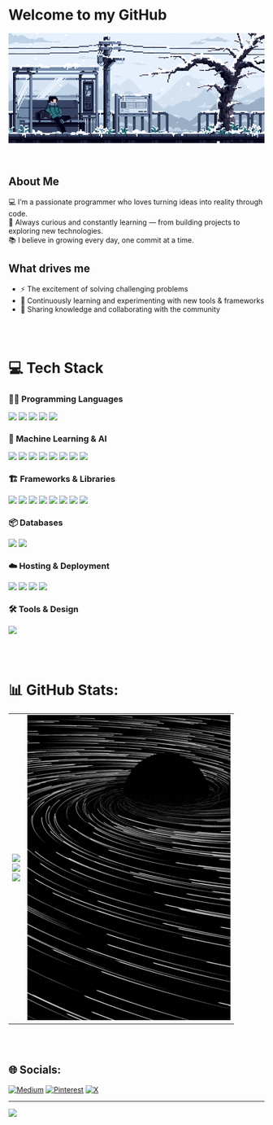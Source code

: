 #  Welcome to my GitHub

<div align="center">
<img hight="400" width="1200" alt="GIF" align="center" src="assets/PixeLɑnd ◇.gif">
</div>

</br>
</br>

## About Me
💻 I’m a passionate programmer who loves turning ideas into reality through code.  
🚀 Always curious and constantly learning — from building projects to exploring new technologies.  
📚 I believe in growing every day, one commit at a time.  

## What drives me
- ⚡ The excitement of solving challenging problems  
- 🌱 Continuously learning and experimenting with new tools & frameworks  
- 🤝 Sharing knowledge and collaborating with the community

</br>
</br>

# 💻 Tech Stack

### 🧑‍💻 Programming Languages  
<p>
  <img src="https://img.shields.io/badge/python-3670A0?style=for-the-badge&logo=python&logoColor=ffdd54" />
  <img src="https://img.shields.io/badge/javascript-%23323330.svg?style=for-the-badge&logo=javascript&logoColor=%23F7DF1E" />
  <img src="https://img.shields.io/badge/typescript-%23007ACC.svg?style=for-the-badge&logo=typescript&logoColor=white" />
  <img src="https://img.shields.io/badge/html5-%23E34F26.svg?style=for-the-badge&logo=html5&logoColor=white" />
  <img src="https://img.shields.io/badge/css3-%231572B6.svg?style=for-the-badge&logo=css3&logoColor=white" />
</p>

### 🧠 Machine Learning & AI  
<p>
  <img src="https://img.shields.io/badge/TensorFlow-%23FF6F00.svg?style=for-the-badge&logo=TensorFlow&logoColor=white" />
  <img src="https://img.shields.io/badge/PyTorch-%23EE4C2C.svg?style=for-the-badge&logo=PyTorch&logoColor=white" />
  <img src="https://img.shields.io/badge/Keras-%23D00000.svg?style=for-the-badge&logo=Keras&logoColor=white" />
  <img src="https://img.shields.io/badge/scikit--learn-%23F7931E.svg?style=for-the-badge&logo=scikit-learn&logoColor=white" />
  <img src="https://img.shields.io/badge/SciPy-%230C55A5.svg?style=for-the-badge&logo=scipy&logoColor=%white" />
  <img src="https://img.shields.io/badge/numpy-%23013243.svg?style=for-the-badge&logo=numpy&logoColor=white" />
  <img src="https://img.shields.io/badge/pandas-%23150458.svg?style=for-the-badge&logo=pandas&logoColor=white" />
  <img src="https://img.shields.io/badge/Matplotlib-%23ffffff.svg?style=for-the-badge&logo=Matplotlib&logoColor=black" />
</p>

### 🏗️ Frameworks & Libraries  
<p>
  <img src="https://img.shields.io/badge/react-%2320232a.svg?style=for-the-badge&logo=react&logoColor=%2361DAFB" />
  <img src="https://img.shields.io/badge/Next-black?style=for-the-badge&logo=next.js&logoColor=white" />
  <img src="https://img.shields.io/badge/node.js-6DA55F?style=for-the-badge&logo=node.js&logoColor=white" />
  <img src="https://img.shields.io/badge/express.js-%23404d59.svg?style=for-the-badge&logo=express&logoColor=%2361DAFB" />
  <img src="https://img.shields.io/badge/vite-%23646CFF.svg?style=for-the-badge&logo=vite&logoColor=white" />
  <img src="https://img.shields.io/badge/tailwindcss-%2338B2AC.svg?style=for-the-badge&logo=tailwind-css&logoColor=white" />
  <img src="https://img.shields.io/badge/Socket.io-black?style=for-the-badge&logo=socket.io&badgeColor=010101" />
  <img src="https://img.shields.io/badge/Streamlit-%23FE4B4B.svg?style=for-the-badge&logo=streamlit&logoColor=white" />
</p>

### 📦 Databases  
<p>
  <img src="https://img.shields.io/badge/MongoDB-%234ea94b.svg?style=for-the-badge&logo=mongodb&logoColor=white" />
  <img src="https://img.shields.io/badge/postgres-%23316192.svg?style=for-the-badge&logo=postgresql&logoColor=white" />
</p>

### ☁️ Hosting & Deployment  
<p>
  <img src="https://img.shields.io/badge/vercel-%23000000.svg?style=for-the-badge&logo=vercel&logoColor=white" />
  <img src="https://img.shields.io/badge/netlify-%23000000.svg?style=for-the-badge&logo=netlify&logoColor=#00C7B7" />
  <img src="https://img.shields.io/badge/Render-%46E3B7.svg?style=for-the-badge&logo=render&logoColor=white" />
  <img src="https://img.shields.io/badge/heroku-%23430098.svg?style=for-the-badge&logo=heroku&logoColor=white" />
</p>

### 🛠️ Tools & Design  
<p>
  <img src="https://img.shields.io/badge/Canva-%2300C4CC.svg?style=for-the-badge&logo=Canva&logoColor=white" />
</p>

</br>
</br>


# 📊 GitHub Stats:

<table>
  <tr>
    <td>
      <img src="https://github-readme-stats.vercel.app/api?username=KnoxCodes&theme=gotham&hide_border=false&include_all_commits=false&count_private=false" />
      <br/>
      <img src="https://nirzak-streak-stats.vercel.app/?user=KnoxCodes&theme=gotham&hide_border=false" />
      <br/>
      <img src="https://github-readme-stats.vercel.app/api/top-langs/?username=KnoxCodes&theme=gotham&hide_border=false&include_all_commits=false&count_private=false&layout=compact" />
    </td>
    <td>
      <img src="assets/blackhole.gif" alt="GIF" width="400" />
    </td>
  </tr>
</table>


</br>
</br>

## 🌐 Socials:
[![Medium](https://img.shields.io/badge/Medium-12100E?logo=medium&logoColor=white)](https://medium.com/@knox_codes) [![Pinterest](https://img.shields.io/badge/Pinterest-%23E60023.svg?logo=Pinterest&logoColor=white)](https://pinterest.com/knoxveyr) [![X](https://img.shields.io/badge/X-black.svg?logo=X&logoColor=white)](https://x.com/Knox_Codes) 

---
[![](https://visitcount.itsvg.in/api?id=KnoxCodes&icon=0&color=0)](https://visitcount.itsvg.in)

<!-- Proudly created with GPRM ( https://gprm.itsvg.in ) -->
